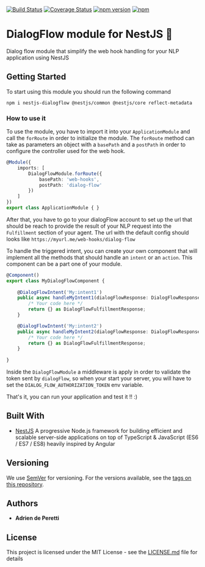 [![Build Status](https://travis-ci.org/adrien2p/nestjs-dialogflow.svg?branch=master)](https://travis-ci.org/adrien2p/nestjs-dialogflow.svg?branch=master)
[![Coverage Status](https://coveralls.io/repos/github/adrien2p/nestjs-dialogflow/badge.svg?branch=master)](https://coveralls.io/github/adrien2p/nestjs-dialogflow?branch=master)
[![npm version](https://badge.fury.io/js/nestjs-dialogflow.svg)](https://badge.fury.io/js/nestjs-dialogflow)
[![npm](https://img.shields.io/npm/dm/nestjs-dialogflow.svg)](https://badge.fury.io/js/nestjs-dialogflow)

# DialogFlow module for NestJS :satellite:

Dialog flow module that simplify the web hook handling for your NLP application using NestJS

## Getting Started

To start using this module you should run the following command

`npm i nestjs-dialogflow @nestjs/common @nestjs/core reflect-metadata`

### How to use it

To use the module, you have to import it into your `ApplicationModule` and call the `forRoute` in order
to initialize the module. The `forRoute` method can take as parameters an object with a `basePath` and a `postPath`
in order to configure the controller used for the web hook.

```ts
@Module({
    imports: [
        DialogFlowModule.forRoute({
            basePath: 'web-hooks',
            postPath: 'dialog-flow'
        })
    ]
})
export class ApplicationModule { }
```

After that, you have to go to your dialogFlow account to set up the url that should be reach to provide the result of
your NLP request into the `Fulfillment` section of your agent. The url with the default config should looks like `https://myurl.me/web-hooks/dialog-flow`

To handle the triggered intent, you can create your own component that will implement all the methods that should handle
an `intent` or an `action`. This component can be a part one of your module.

```ts
@Component()
export class MyDialogFlowComponent {
    
    @DialogFlowIntent('My:intent1')
    public async handleMyIntent1(dialogFlowResponse: DialogFlowResponse): Promise<DialogFlowFulfillmentResponse> {
        /* Your code here */
        return {} as DialogFlowFulfillmentResponse;
    }

    @DialogFlowIntent('My:intent2')
    public async handleMyIntent2(dialogFlowResponse: DialogFlowResponse): Promise<DialogFlowFulfillmentResponse> {
        /* Your code here */
        return {} as DialogFlowFulfillmentResponse;
    }
    
}
```

Inside the `DialogFlowModule` a middleware is apply in order to validate the token sent by `dialogFlow`, so when your start
your server, you will have to set the `DIALOG_FLOW_AUTHORIZATION_TOKEN` env variable.

That's it, you can run your application and test it !! :)

## Built With

* [NestJS](https://github.com/nestjs/nest) A progressive Node.js framework for building efficient and scalable server-side applications on top of TypeScript & JavaScript (ES6 / ES7 / ES8) heavily inspired by Angular 


## Versioning

We use [SemVer](http://semver.org/) for versioning. For the versions available, see the [tags on this repository](https://github.com/adrien2p/nestjs-dialogflow/tags). 

## Authors

* **Adrien de Peretti** 

## License

This project is licensed under the MIT License - see the [LICENSE.md](LICENSE.md) file for details
